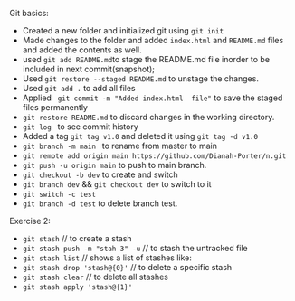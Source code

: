 Git basics:

- Created a new folder and initialized git using `git init` 
- Made changes to the folder and added `index.html` and `README.md` files and added the contents as well.
- used `git add README.md`to stage the README.md file inorder to be included in next commit(snapshot);
- Used `git restore --staged README.md` to unstage the changes.
- Used `git add .` to add all files 
- Applied ` git commit -m "Added index.html  file"` to save the staged files permanently
- `git restore README.md` to discard changes in the working directory.
- `git log ` to see commit history
- Added a tag `git tag v1.0` and deleted  it using `git tag -d v1.0`
- `git branch -m main ` to rename from master to main
- `git remote add origin main https://github.com/Dianah-Porter/n.git` 
- `git push -u origin main` to push to main branch.
- `git checkout -b dev` to create and switch
- `git branch dev` && `git checkout dev` to switch to it
- `git switch -c test`
- `git branch -d test` to delete branch test.

Exercise 2:

- `git stash` // to create a stash
- `git stash push -m "stah 3" -u`   // to stash the untracked file
- `git stash list` // shows a list of stashes like:													
- `git stash drop 'stash@{0}'`	// to delete a specific stash 
- `git stash clear` // to delete all stashes 
- `git stash apply 'stash@{1}'`